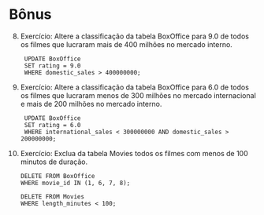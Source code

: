 # Bônus

8. Exercício: Altere a classificação da tabela BoxOffice para 9.0 de todos os filmes que lucraram mais de 400 milhões no mercado interno.

        UPDATE BoxOffice
        SET rating = 9.0
        WHERE domestic_sales > 400000000;

9. Exercício: Altere a classificação da tabela BoxOffice para 6.0 de todos os filmes que lucraram menos de 300 milhões no mercado internacional e mais de 200 milhões no mercado interno.

        UPDATE BoxOffice
        SET rating = 6.0
        WHERE international_sales < 300000000 AND domestic_sales > 200000000;

10. Exercício: Exclua da tabela Movies todos os filmes com menos de 100 minutos de duração.


        DELETE FROM BoxOffice
        WHERE movie_id IN (1, 6, 7, 8);

        DELETE FROM Movies
        WHERE length_minutes < 100;